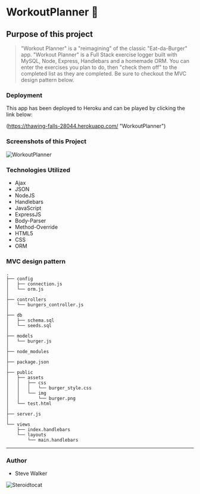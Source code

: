# WorkoutPlanner :muscle:

## Purpose of this project

>"Workout Planner" is a "reimagining" of the classic "Eat-da-Burger" app. "Workout Planner" is a Full Stack exercise logger built with MySQL, Node, Express, Handlebars and a homemade ORM. You can enter the exercises you plan to do, then "check them off" to the completed list as they are completed. Be sure to checkout the MVC design pattern below.

### Deployment

This app has been deployed to Heroku and can be played by clicking the link below:

(https://thawing-falls-28044.herokuapp.com/ "WorkoutPlanner")

### Screenshots of this Project

![WorkoutPlanner](https://raw.github.com/captnwalker/WorkoutPlanner/master/screenshot/screenshot.png "WorkoutPlanner")

### Technologies Utilized

* Ajax
* JSON
* NodeJS
* Handlebars
* JavaScript
* ExpressJS
* Body-Parser
* Method-Override
* HTML5
* CSS
* ORM

### MVC design pattern

```
.
├── config
│   ├── connection.js
│   └── orm.js
│ 
├── controllers
│   └── burgers_controller.js
│
├── db
│   ├── schema.sql
│   └── seeds.sql
│
├── models
│   └── burger.js
│ 
├── node_modules
│ 
├── package.json
│
├── public
│   ├── assets
│   │   ├── css
│   │   │   └── burger_style.css
│   │   └── img
│   │       └── burger.png
│   └── test.html
│
├── server.js
│
└── views
    ├── index.handlebars
    └── layouts
        └── main.handlebars
```

---

### Author

* Steve Walker

![Steroidtocat](https://octodex.github.com/images/steroidtocat.png)
